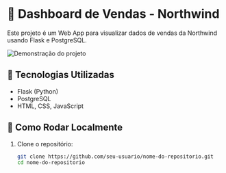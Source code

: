 # 🛒 Dashboard de Vendas - Northwind

Este projeto é um Web App para visualizar dados de vendas da Northwind usando Flask e PostgreSQL.

![Demonstração do projeto](demo.gif)

## 🚀 Tecnologias Utilizadas
- Flask (Python)
- PostgreSQL
- HTML, CSS, JavaScript

## 🔧 Como Rodar Localmente

1. Clone o repositório:
   ```bash
   git clone https://github.com/seu-usuario/nome-do-repositorio.git
   cd nome-do-repositorio
